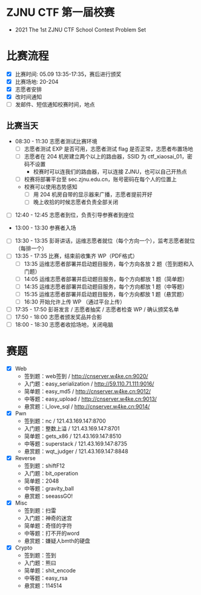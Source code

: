 # ZJNU CTF 第一届校赛
- 2021 The 1st ZJNU CTF School Contest Problem Set

# 比赛流程
- [x] 比赛时间: 05.09 13:35-17:35，赛后进行颁奖
- [x] 比赛场地: 20-204
- [x] 志愿者安排
- [x] 改时间通知
- [ ] 发邮件、短信通知校赛时间，地点

## 比赛当天
- 08:30 - 11:30 志愿者测试比赛环境
  - [ ] 志愿者测试 EXP 是否可用，志愿者测试 flag 是否正常，志愿者布置场地
  - [ ] 志愿者在 204 机房建立两个以上的路由器，SSID 为 ctf_xiaosai_01，密码不设置
    - 校赛时可以连我们的路由器，可以连接 ZJNU，也可以自己开热点
  - [ ] 校赛将部署平台至 sec.zjnu.edu.cn，账号密码在每个人的位置上
  - 校赛可以使用态势感知
    - [ ] 用 204 机房自带的显示器来广播，志愿者提前开好
    - [ ] 晚上收拾的时候志愿者负责全部关闭
- [ ] 12:40 - 12:45 志愿者到位，负责引导参赛者到座位
- 13:00 - 13:30 参赛者入场
- [ ] 13:30 - 13:35 彭哥讲话，运维志愿者就位（每个方向一个），监考志愿者就位（每排一个）
- [ ] 13:35 - 17:35 比赛，结束前收集齐 WP（PDF格式）
  - [ ] 13:35 运维志愿者部署并启动题目服务，每个方向各放 2 题（签到题和入门题）
  - [ ] 14:05 运维志愿者部署并启动题目服务，每个方向都放 1 题（简单题）
  - [ ] 14:35 运维志愿者部署并启动题目服务，每个方向都放 1 题（中等题）
  - [ ] 15:35 运维志愿者部署并启动题目服务，每个方向都放 1 题（悬赏题）
  - [ ] 16:30 开始允许上传 WP  （通过平台上传）
- [ ] 17:35 - 17:50 彭哥发言 / 志愿者抽奖 / 志愿者检查 WP / 确认颁奖名单
- [ ] 17:50 - 18:00 志愿者颁发奖品并合影
- [ ] 18:00 - 18:30 志愿者收拾场地，关闭电脑

# 赛题
- [x] Web
    - 签到题：web签到 / http://cnserver.w4ke.cn:9020/
    - 入门题：easy_serialization / http://59.110.71.111:9016/
    - 简单题：easy_md5 / http://cnserver.w4ke.cn:9012/
    - 中等题：easy_upload / http://cnserver.w4ke.cn:9013/
    - 悬赏题：i_love_sql / http://cnserver.w4ke.cn:9014/
- [x] Pwn
    - 签到题：nc / 121.43.169.147:8700
    - 入门题：整数上溢 / 121.43.169.147:8701
    - 简单题：gets_x86 / 121.43.169.147:8510
    - 中等题：superstack / 121.43.169.147:8735
    - 悬赏题：wqt_judger / 121.43.169.147:8848
- [x] Reverse
    - 签到题：shiftF12
    - 入门题：bit_operation
    - 简单题：2048
    - 中等题：gravity_ball
    - 悬赏题：seeassGO!
- [x] Misc
    - 签到题：扫雷
    - 入门题：神奇的迷宫
    - 简单题：奇怪的字符
    - 中等题：打不开的word
    - 悬赏题：嫌疑人bmth的硬盘
- [x] Crypto
    - 签到题：签到
    - 入门题：熊曰
    - 简单题：shit_encode
    - 中等题：easy_rsa
    - 悬赏题：114514